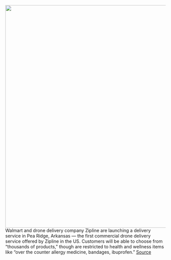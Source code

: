 <img src='https://cdn.vox-cdn.com/thumbor/gB6LupkWQUZ4EOJ-Iq5UadE5sLQ=/0x0:5097x3398/1200x800/filters:focal(2142x1292:2956x2106)/cdn.vox-cdn.com/uploads/chorus_image/image/70158861/Zip_launch.0.jpg' width='700px' /><br/>
Walmart and drone delivery company Zipline are launching a delivery service in Pea Ridge, Arkansas — the first commercial drone delivery service offered by Zipline in the US. Customers will be able to choose from “thousands of products,” though are restricted to health and wellness items like “over the counter allergy medicine, bandages, ibuprofen.”
<a href='https://www.theverge.com/2021/11/18/22786919/walmart-zipline-drone-delivery-commercial-service-arkansas'> Source <a/>